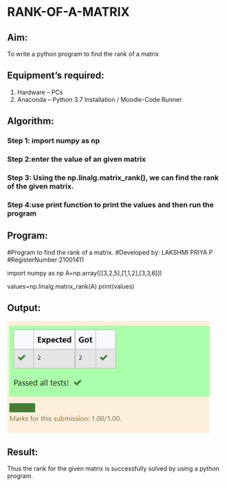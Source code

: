 # RANK-OF-A-MATRIX
## Aim:
To write a python program to find the rank of a matrix
## Equipment’s required:
1. 	Hardware – PCs
2. 	Anaconda – Python 3.7 Installation / Moodle-Code Runner
## Algorithm:
### Step 1: import numpy as np

### Step 2:enter the value of an given matrix 

### Step 3: Using the np.linalg.matrix_rank(), we can find the rank of the given matrix.
### Step 4:use print function to print the values and then run the program


## Program:
#Program to find the rank of a matrix.
#Developed by: LAKSHMI PRIYA P
#RegisterNumber:21001411

import numpy as np
A=np.array([[3,2,5],[1,1,2],[3,3,6]])

values=np.linalg.matrix_rank(A)
print(values)

## Output:
![output](./rank.PNG)

## Result:
Thus the rank for the given matrix is successfully solved by  using a python program.

